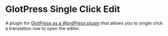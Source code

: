 # GlotPress Single Click Edit
A plugin for [GlotPress as a WordPress plugin](https://github.com/deliciousbrains/GlotPress) that allows you to single click a translation row to open the editor.

